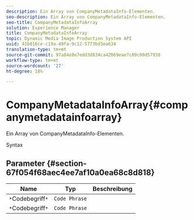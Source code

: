 ```yaml
---
description: Ein Array von CompanyMetadataInfo-Elementen.
seo-description: Ein Array von CompanyMetadataInfo-Elementen.
seo-title: CompanyMetadataInfoArray
solution: Experience Manager
title: CompanyMetadataInfoArray
topic: Dynamic Media Image Production System API
uuid: 41b816ce-c19a-49fa-9c12-5773bd3ea634
translation-type: tm+mt
source-git-commit: 97a84e8e7edd3d834ca42069eae7c09c00d57938
workflow-type: tm+mt
source-wordcount: '27'
ht-degree: 18%

---
```



# CompanyMetadataInfoArray{#companymetadatainfoarray}

Ein Array von CompanyMetadataInfo-Elementen.

Syntax

## Parameter {#section-67f054f68aec4ee7af10a0ea68c8d818}

| Name | Typ | Beschreibung |
|---|---|---|
| `*`Codebegriff`*` | `Code Phrase` |  |
| `*`Codebegriff`*` | `Code Phrase` |  |

